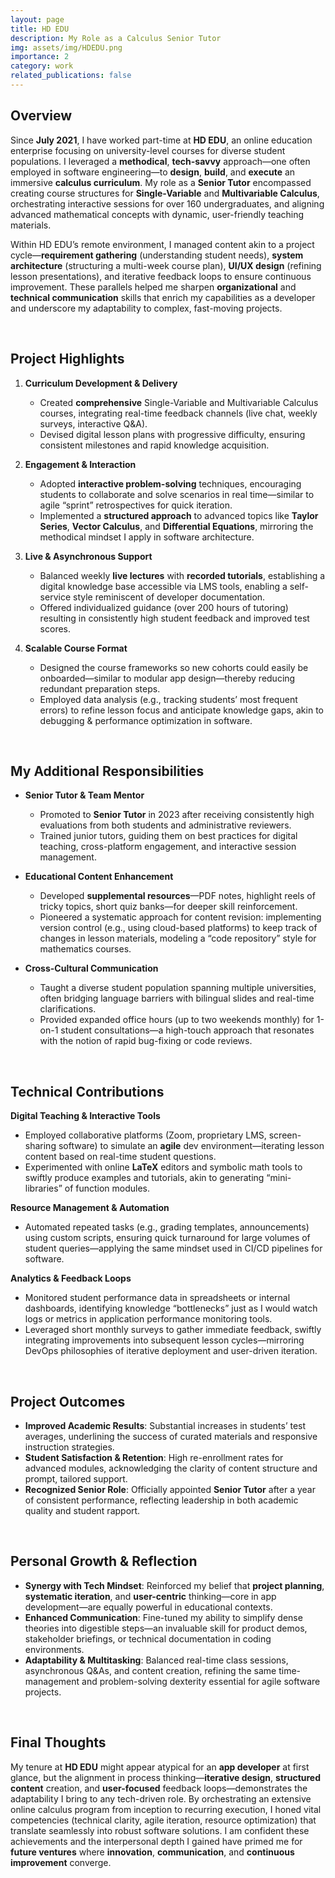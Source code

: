 ```yaml
---
layout: page
title: HD EDU
description: My Role as a Calculus Senior Tutor
img: assets/img/HDEDU.png
importance: 2
category: work
related_publications: false
---
```


## Overview

Since **July 2021**, I have worked part-time at **HD EDU**, an online education enterprise focusing on university-level courses for diverse student populations. I leveraged a **methodical**, **tech-savvy** approach—one often employed in software engineering—to **design**, **build**, and **execute** an immersive **calculus curriculum**. My role as a **Senior Tutor** encompassed creating course structures for **Single-Variable** and **Multivariable Calculus**, orchestrating interactive sessions for over 160 undergraduates, and aligning advanced mathematical concepts with dynamic, user-friendly teaching materials.

Within HD EDU’s remote environment, I managed content akin to a project cycle—**requirement gathering** (understanding student needs), **system architecture** (structuring a multi-week course plan), **UI/UX design** (refining lesson presentations), and iterative feedback loops to ensure continuous improvement. These parallels helped me sharpen **organizational** and **technical communication** skills that enrich my capabilities as a developer and underscore my adaptability to complex, fast-moving projects.

<br>

## Project Highlights

1. **Curriculum Development & Delivery**

   - Created **comprehensive** Single-Variable and Multivariable Calculus courses, integrating real-time feedback channels (live chat, weekly surveys, interactive Q&A).
   - Devised digital lesson plans with progressive difficulty, ensuring consistent milestones and rapid knowledge acquisition.

2. **Engagement & Interaction**

   - Adopted **interactive problem-solving** techniques, encouraging students to collaborate and solve scenarios in real time—similar to agile “sprint” retrospectives for quick iteration.
   - Implemented a **structured approach** to advanced topics like **Taylor Series**, **Vector Calculus**, and **Differential Equations**, mirroring the methodical mindset I apply in software architecture.

3. **Live & Asynchronous Support**

   - Balanced weekly **live lectures** with **recorded tutorials**, establishing a digital knowledge base accessible via LMS tools, enabling a self-service style reminiscent of developer documentation.
   - Offered individualized guidance (over 200 hours of tutoring) resulting in consistently high student feedback and improved test scores.

4. **Scalable Course Format**
   - Designed the course frameworks so new cohorts could easily be onboarded—similar to modular app design—thereby reducing redundant preparation steps.
   - Employed data analysis (e.g., tracking students’ most frequent errors) to refine lesson focus and anticipate knowledge gaps, akin to debugging & performance optimization in software.

<br>

## My Additional Responsibilities

- **Senior Tutor & Team Mentor**

  - Promoted to **Senior Tutor** in 2023 after receiving consistently high evaluations from both students and administrative reviewers.
  - Trained junior tutors, guiding them on best practices for digital teaching, cross-platform engagement, and interactive session management.

- **Educational Content Enhancement**

  - Developed **supplemental resources**—PDF notes, highlight reels of tricky topics, short quiz banks—for deeper skill reinforcement.
  - Pioneered a systematic approach for content revision: implementing version control (e.g., using cloud-based platforms) to keep track of changes in lesson materials, modeling a “code repository” style for mathematics courses.

- **Cross-Cultural Communication**
  - Taught a diverse student population spanning multiple universities, often bridging language barriers with bilingual slides and real-time clarifications.
  - Provided expanded office hours (up to two weekends monthly) for 1-on-1 student consultations—a high-touch approach that resonates with the notion of rapid bug-fixing or code reviews.

<br>

## Technical Contributions

**Digital Teaching & Interactive Tools**

- Employed collaborative platforms (Zoom, proprietary LMS, screen-sharing software) to simulate an **agile** dev environment—iterating lesson content based on real-time student questions.
- Experimented with online **LaTeX** editors and symbolic math tools to swiftly produce examples and tutorials, akin to generating “mini-libraries” of function modules.

**Resource Management & Automation**

- Automated repeated tasks (e.g., grading templates, announcements) using custom scripts, ensuring quick turnaround for large volumes of student queries—applying the same mindset used in CI/CD pipelines for software.

**Analytics & Feedback Loops**

- Monitored student performance data in spreadsheets or internal dashboards, identifying knowledge “bottlenecks” just as I would watch logs or metrics in application performance monitoring tools.
- Leveraged short monthly surveys to gather immediate feedback, swiftly integrating improvements into subsequent lesson cycles—mirroring DevOps philosophies of iterative deployment and user-driven iteration.

<br>

## Project Outcomes

- **Improved Academic Results**: Substantial increases in students’ test averages, underlining the success of curated materials and responsive instruction strategies.
- **Student Satisfaction & Retention**: High re-enrollment rates for advanced modules, acknowledging the clarity of content structure and prompt, tailored support.
- **Recognized Senior Role**: Officially appointed **Senior Tutor** after a year of consistent performance, reflecting leadership in both academic quality and student rapport.

<br>

## Personal Growth & Reflection

- **Synergy with Tech Mindset**: Reinforced my belief that **project planning**, **systematic iteration**, and **user-centric** thinking—core in app development—are equally powerful in educational contexts.
- **Enhanced Communication**: Fine-tuned my ability to simplify dense theories into digestible steps—an invaluable skill for product demos, stakeholder briefings, or technical documentation in coding environments.
- **Adaptability & Multitasking**: Balanced real-time class sessions, asynchronous Q&As, and content creation, refining the same time-management and problem-solving dexterity essential for agile software projects.

<br>

## Final Thoughts

My tenure at **HD EDU** might appear atypical for an **app developer** at first glance, but the alignment in process thinking—**iterative design**, **structured content** creation, and **user-focused** feedback loops—demonstrates the adaptability I bring to any tech-driven role. By orchestrating an extensive online calculus program from inception to recurring execution, I honed vital competencies (technical clarity, agile iteration, resource optimization) that translate seamlessly into robust software solutions. I am confident these achievements and the interpersonal depth I gained have primed me for **future ventures** where **innovation**, **communication**, and **continuous improvement** converge.
